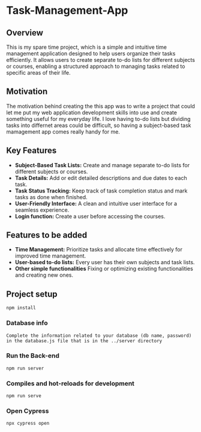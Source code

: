# Task-Management-App

## Overview

This is my spare time project, which is a simple and intuitive time management application designed to help users organize their tasks efficiently. It allows users to create separate to-do lists for different subjects or courses, enabling a structured approach to managing tasks related to specific areas of their life.

## Motivation

The motivation behind creating the this app was to write a project that could let me put my web application development skills into use and create something useful for my everyday life. I love having to-do lists but dividing tasks into differnet areas could be difficult, so having a subject-based task mamagement app comes really handy for me.

## Key Features

- **Subject-Based Task Lists:** Create and manage separate to-do lists for different subjects or courses.
- **Task Details:** Add or edit detailed descriptions and due dates to each task.
- **Task Status Tracking:** Keep track of task completion status and mark tasks as done when finished.
- **User-Friendly Interface:** A clean and intuitive user interface for a seamless experience.
- **Login function:** Create a user before accessing the courses.

## Features to be added
- **Time Management:** Prioritize tasks and allocate time effectively for improved time management.
- **User-based to-do lists:** Every user has their own subjects and task lists.
- **Other simple functionalities** Fixing or optimizing existing functionalities and creating new ones.


## Project setup
```
npm install
```

### Database info
```
Complete the information related to your database (db name, password) in the database.js file that is in the ../server directory
```

### Run the Back-end
```
npm run server
```

### Compiles and hot-reloads for development
```
npm run serve
```

### Open Cypress 
```
npx cypress open
```
